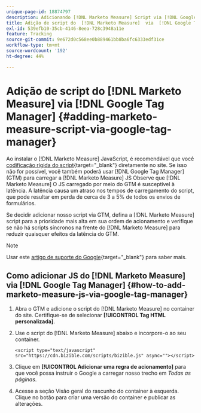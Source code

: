 ```yaml
---
unique-page-id: 18874797
description: Adicionando [!DNL Marketo Measure] Script via [!DNL Google Tag Manager] - [!DNL Marketo Measure]
title: Adição de script do  [!DNL Marketo Measure]  via  [!DNL Google Tag Manager]
exl-id: 539efb10-35cb-4146-8eea-728c3948a11e
feature: Tracking
source-git-commit: 9e672d0c568ee0b889461bb8ba6fc6333edf31ce
workflow-type: tm+mt
source-wordcount: '192'
ht-degree: 44%

---
```


# Adição de script do [!DNL Marketo Measure] via [!DNL Google Tag Manager] {#adding-marketo-measure-script-via-google-tag-manager}

Ao instalar o [!DNL Marketo Measure] JavaScript, é recomendável que você [codificação rígida do script](/help/marketo-measure-tracking/setting-up-tracking/adding-marketo-measure-script.md){target="_blank"} diretamente no site. Se isso não for possível, você também poderá usar [!DNL Google Tag Manager] (GTM) para carregar a [!DNL Marketo Measure] JS Observe que [!DNL Marketo Measure] O JS carregado por meio do GTM é susceptível à latência. A latência causa um atraso nos tempos de carregamento do script, que pode resultar em perda de cerca de 3 a 5% de todos os envios de formulários.

Se decidir adicionar nosso script via GTM, defina a [!DNL Marketo Measure] script para a prioridade mais alta em sua ordem de acionamento e verifique se não há scripts síncronos na frente do [!DNL Marketo Measure] para reduzir quaisquer efeitos da latência do GTM.

>[!NOTE]
>
>Usar este [artigo de suporte do Google](https://support.google.com/tagmanager/answer/2772421?hl=pt-BR){target="_blank"} para saber mais.

## Como adicionar JS do [!DNL Marketo Measure] via [!DNL Google Tag Manager] {#how-to-add-marketo-measure-js-via-google-tag-manager}

1. Abra o GTM e adicione o script do [!DNL Marketo Measure] no container do site. Certifique-se de selecionar **[!UICONTROL Tag HTML personalizada]**.

1. Use o script do [!DNL Marketo Measure] abaixo e incorpore-o ao seu container.

   `<script type="text/javascript" src="https://cdn.bizible.com/scripts/bizible.js" async=""></script>`

1. Clique em **[!UICONTROL Adicionar uma regra de acionamento]** para que você possa instruir o Google a carregar nosso trecho em *Todas as páginas*.

1. Acesse a seção Visão geral do rascunho do container à esquerda. Clique no botão para criar uma versão do container e publicar as alterações.
